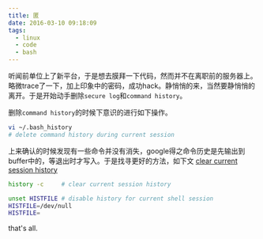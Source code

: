 ```yaml
---
title: 匿
date: 2016-03-10 09:18:09
tags:
  - linux
  - code
  - bash
---
```


听闻前单位上了新平台，于是想去膜拜一下代码，然而并不在离职前的服务器上。略微trace了一下，加上印象中的密码，成功hack。静悄悄的来，当然要静悄悄的离开。于是开始动手删除`secure log`和`command history`。

删除`command history`的时候下意识的进行如下操作。

```bash
vi ~/.bash_history
# delete command history during current session
```

上来确认的时候发现有一些命令并没有消失，google得之命令历史是先输出到buffer中的，等退出时才写入。于是找寻更好的方法，如下文 [clear current session history](http://www.commandlinefu.com/commands/view/8859/clear-current-session-history-bash)

```bash
history -c     # clear current session history

unset HISTFILE # disable history for current shell session
HISTFILE=/dev/null
HISTFILE=
```

that's all.

<!-- more -->
